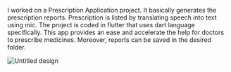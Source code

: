 I worked on a Prescription Application project. It basically generates the prescription reports. Prescription is listed by translating speech into text using mic. The project is coded in flutter that uses dart language specifically. This app provides an ease and accelerate the help for doctors to prescribe medicines. Moreover, reports can be saved in the desired folder.

![Untitled design](https://user-images.githubusercontent.com/117622798/207778581-414ed842-0d45-4ba7-816c-a292980ba229.gif)

